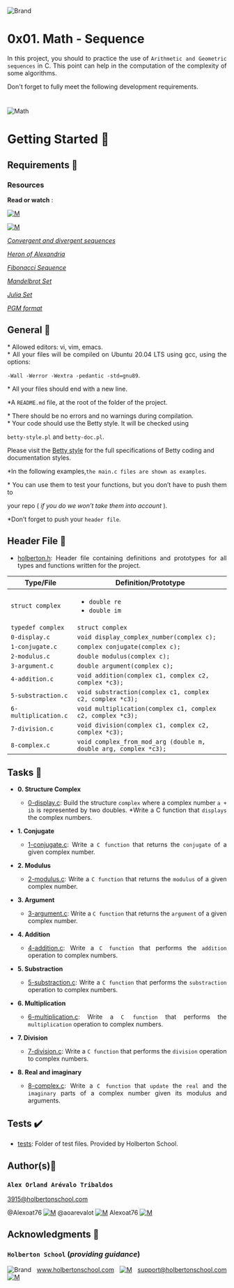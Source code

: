 ![Brand](https://assets.website-files.com/6105315644a26f77912a1ada/610540e8b4cd6969794fe673_Holberton_School_logo-04-04.svg)

# 0x01. Math - Sequence
<div style="text-align: justify">
	
In this project, you should to practice the use of
	`Arithmetic and Geometric sequences` in C. This point can help in the computation of the complexity of some algorithms.
	
Don't forget to fully meet the following development requirements.</div>
	
# 
![Math](https://s3-ap-south-1.amazonaws.com/ricedigitals3bucket/AUPortalContent/2020/07/10101336/imgblogmaths3.jpg)
	

# Getting Started :running:

## Requirements :page_with_curl:

### Resources

**Read or watch** :

[![M](https://upload.wikimedia.org/wikipedia/commons/thumb/2/2f/Google_2015_logo.svg/80px-Google_2015_logo.svg.png)](https://www.google.com/search?q=introduction+to+arithmetic+sequences&oq=Introduction+to+arithmetic+sequences&aqs=chrome.0.0i512l2j0i22i30l4j69i61l2.3092j0j15&sourceid=chrome&ie=UTF-8)

[![M](https://upload.wikimedia.org/wikipedia/commons/thumb/e/e1/Logo_of_YouTube_%282015-2017%29.svg/70px-Logo_of_YouTube_%282015-2017%29.svg.png)](https://www.youtube.com/watch?v=_cooC3yG_p0)

[*Convergent and divergent sequences*](https://www.youtube.com/watch?v=lfZGtjSWcQs)

[*Heron of Alexandria*](https://www.matesfacil.com/english/mathematicians/Heron-of-Alexandria-biography-area-formula-method-square-root-approximation-triangle-demonstration.html)

[*Fibonacci Sequence*](https://www.mathsisfun.com/numbers/fibonacci-sequence.html)

[*Mandelbrot Set*](https://www.youtube.com/watch?v=NGMRB4O922I)

[*Julia Set*](https://www.youtube.com/watch?v=dctJ7ISkU-4)

[*PGM format*](https://www.tutorialspoint.com/c-program-to-write-an-image-in-pgm-format)

## General :page_with_curl:
<div style="text-align: justify">
* Allowed editors: vi, vim, emacs. </div>
<div style="text-align: justify">
* All your files will be compiled on Ubuntu 20.04 LTS using gcc, using the options: 
	
`-Wall -Werror -Wextra -pedantic -std=gnu89`. </div>
<div style="text-align: justify">
* All your files should end with a new line. </div>
<div style="text-align: justify">
	
*A `README.md` file, at the root of the folder of the project.</div>

<div style="text-align: justify">
* There should be no errors and no warnings during compilation. </div>

<div style="text-align: justify">
* Your code should use the Betty style. It will be checked using</div>

`betty-style.pl` and `betty-doc.pl`.</div>

Please visit the [Betty style](https://github.com/holbertonschool/Betty/wiki) for the full specifications of Betty coding and documentation styles.

<div style="text-align: justify">
	
*In the following examples,`the main.c files are shown as examples`. </div>

<div style="text-align: justify">
* You can use them to test your functions, but you don’t have to push them to
	<div style="text-align: justify">
		
   your repo ( *if you do we won’t take them into account* ).</div>
	
<div style="text-align: justify">
	
*Don’t forget to push your `header file`.</div>
<div style="text-align: justify">


## Header File :file_folder:

* [holberton.h](./holberton.h): Header file containing definitions and prototypes for all types
and functions written for the project.

| Type/File                  | Definition/Prototype                                                             |
| -------------------------- | -------------------------------------------------------------------------------- |
| `struct complex`           | <ul><li>`double re`</li><li>`double im`</li></ul>	                        |
| `typedef complex`          | `struct complex`                                                                 |
| `0-display.c`        	     | `void display_complex_number(complex c);`                                        |
| `1-conjugate.c`            | `complex conjugate(complex c);`                                        		|
| `2-modulus.c`              | `double modulus(complex c);`                                        		|
| `3-argument.c`             | `double argument(complex c);`                                        		|
| `4-addition.c`             | `void addition(complex c1, complex c2, complex *c3);`                            |
| `5-substraction.c`         | `void substraction(complex c1, complex c2, complex *c3);`                        |
| `6-multiplication.c`       | `void multiplication(complex c1, complex c2, complex *c3);`                      |	
| `7-division.c`       	     | `void division(complex c1, complex c2, complex *c3);`                      	|
| `8-complex.c`       	     | `void complex_from_mod_arg (double m, double arg, complex *c3);`                 |	
	
	
## Tasks :page_with_curl:

* **0. Structure Complex**
  * [0-display.c](./0-display.c): Build the structure `complex` where a complex number `a + ib` is represented by two doubles.
   	*Write a C function that `displays` the complex numbers.

* **1. Conjugate**
  * [1-conjugate.c](./1-conjugate.c): Write a `C function` that returns the `conjugate` of a given complex number.
    

* **2. Modulus**
  * [2-modulus.c](./2-modulus.c): Write a `C function` that returns the `modulus` of a given complex number.
    
	
* **3. Argument**
  * [3-argument.c](./3-argument.c): Write a `C function` that returns the `argument` of a given complex number.
    

* **4. Addition**
  * [4-addition.c](./4-addition.c): Write a `C function` that performs the `addition` operation to complex numbers.
    

* **5. Substraction**
  * [5-substraction.c](./5-substraction.c): Write a `C function` that performs the `substraction` operation to complex numbers.
   

* **6. Multiplication**
  * [6-multiplication.c](./6-multiplication.c): Write a `C function` that performs the `multiplication` operation to complex numbers.
   

* **7. Division**
  * [7-division.c](./7-division.c): Write a `C function` that performs the `division` operation to complex numbers.
  

* **8. Real and imaginary**
  * [8-complex.c](./8-complex.c): Write a `C function` that `update` the `real` and the `imaginary` parts of a complex number given its 
	modulus and arguments.



## Tests :heavy_check_mark:

* [tests](./tests): Folder of test files. Provided by Holberton School.
	

## Author(s):blue_book:

### **`Alex Orland Arévalo Tribaldos`**

<3915@holbertonschool.com>

@Alexoat76 [![M](https://upload.wikimedia.org/wikipedia/commons/thumb/9/91/Octicons-mark-github.svg/25px-Octicons-mark-github.svg.png)](https://github.com/Alexoat76)
@aoarevalot [![M](https://upload.wikimedia.org/wikipedia/fr/thumb/c/c8/Twitter_Bird.svg/25px-Twitter_Bird.svg.png)](https://twitter.com/aoarevalot)
Alexoat76 [![M](https://upload.wikimedia.org/wikipedia/commons/thumb/c/ca/LinkedIn_logo_initials.png/25px-LinkedIn_logo_initials.png)](https://www.linkedin.com/in/Alexoat76/)


## Acknowledgments :mega: 

### **`Holberton School`** (*providing guidance*)
	
![Brand](https://avatars.githubusercontent.com/u/13408012?s=50&v=4)
www.holbertonschool.com [![M](https://upload.wikimedia.org/wikipedia/commons/thumb/6/65/Crystal_Clear_app_Internet_Connection_Tools.svg/30px-Crystal_Clear_app_Internet_Connection_Tools.svg.png)](https://www.holbertonschool.com/)
	support@holbertonschool.com [![M](https://upload.wikimedia.org/wikipedia/commons/thumb/4/4e/Mail_%28iOS%29.svg/25px-Mail_%28iOS%29.svg.png)](https://github.com/holbertonschool#:~:text=support%40holbertonschool.com)
